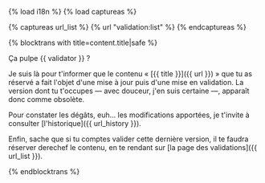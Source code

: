 {% load i18n %}
{% load captureas %}

{% captureas url_list %}
    {% url "validation:list" %}
{% endcaptureas %}

{% blocktrans with title=content.title|safe %}

Ça pulpe {{ validator }} ?

Je suis là pour t'informer que le contenu « [{{ title }}]({{ url }}) » que tu 
as réservé a fait l'objet d'une mise à jour puis d'une mise en validation. La 
version dont tu t'occupes — avec douceur, j'en suis certaine —, apparaît donc comme 
obsolète.

Pour constater les dégâts, euh... les modifications apportées, 
je t'invite à consulter [l'historique]({{ url_history }}).

Enfin, sache que si tu comptes valider cette dernière version, il te faudra 
réserver derechef le contenu, en te rendant sur 
[la page des validations]({{ url_list }}).

{%  endblocktrans %}

